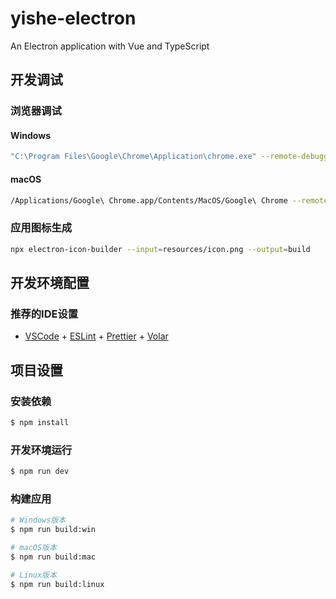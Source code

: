 # yishe-electron

An Electron application with Vue and TypeScript

## 开发调试

### 浏览器调试

#### Windows
```bash
"C:\Program Files\Google\Chrome\Application\chrome.exe" --remote-debugging-port=9222 --user-data-dir="D:\work"
```

#### macOS
```bash
/Applications/Google\ Chrome.app/Contents/MacOS/Google\ Chrome --remote-debugging-port=9222 --user-data-dir="/Users/jackie/work"
```

### 应用图标生成
```bash
npx electron-icon-builder --input=resources/icon.png --output=build
```

## 开发环境配置

### 推荐的IDE设置
- [VSCode](https://code.visualstudio.com/) + [ESLint](https://marketplace.visualstudio.com/items?itemName=dbaeumer.vscode-eslint) + [Prettier](https://marketplace.visualstudio.com/items?itemName=esbenp.prettier-vscode) + [Volar](https://marketplace.visualstudio.com/items?itemName=Vue.volar)

## 项目设置

### 安装依赖
```bash
$ npm install
```

### 开发环境运行
```bash
$ npm run dev
```

### 构建应用
```bash
# Windows版本
$ npm run build:win

# macOS版本
$ npm run build:mac

# Linux版本
$ npm run build:linux
```

